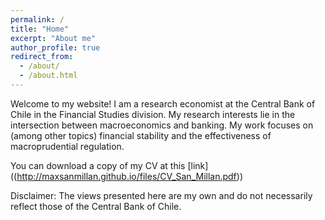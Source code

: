```yaml
---
permalink: /
title: "Home"
excerpt: "About me"
author_profile: true
redirect_from: 
  - /about/
  - /about.html
---
```


Welcome to my website! I am a research economist at the Central Bank of Chile in the Financial Studies division. My research interests lie in the intersection between macroeconomics and banking. My work focuses on (among other topics) financial stability and the effectiveness of macroprudential regulation.

You can download a copy of my CV at this [link] ((http://maxsanmillan.github.io/files/CV_San_Millan.pdf))

Disclaimer: The views presented here are my own and do not necessarily reflect those of the Central Bank of Chile.
